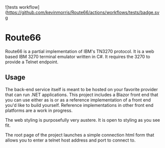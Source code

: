 ![tests workflow](https://github.com/kevinmorris/Route66/actions/workflows/tests/badge.svg

Route66
=======

Route66 is a partial implementation of IBM's TN3270 protocol.  It is a web based IBM 3270 terminal emulator written in C#.  It requires the 3270 to provide a Telnet endpoint.

Usage
-----

The back-end service itself is meant to be hosted on your favorite provider that can run .NET applications.  This project includes a Blazor front end that you can use either as is or as a reference implementation of a front end you'd like to build yourself.  Reference implementations in other front end platforms are a work in progress.

The web styling is purposefully very austere.  It is open to styling as you see fit.

The root page of the project launches a simple connection html form that allows you to enter a telnet host address and port to connect to.
